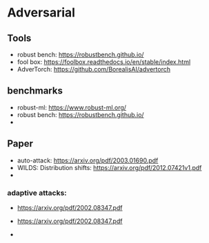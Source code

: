 # Adversarial

## Tools
* robust bench: https://robustbench.github.io/
* fool box: https://foolbox.readthedocs.io/en/stable/index.html
* AdverTorch: https://github.com/BorealisAI/advertorch

## benchmarks
* robust-ml: https://www.robust-ml.org/
* robust bench: https://robustbench.github.io/
* 

## Paper
* auto-attack: https://arxiv.org/pdf/2003.01690.pdf
* WILDS: Distribution shifts: https://arxiv.org/pdf/2012.07421v1.pdf
*
### adaptive attacks: 
* https://arxiv.org/pdf/2002.08347.pdf 
* https://arxiv.org/pdf/2002.08347.pdf

* 
